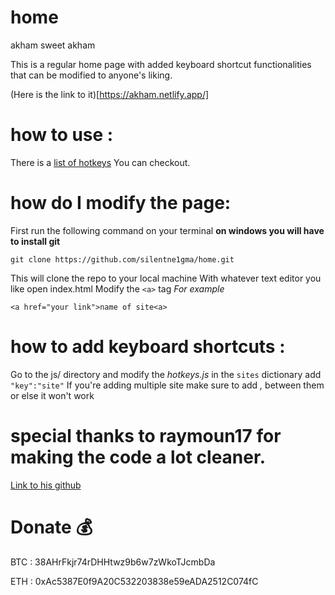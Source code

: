 # home
akham sweet akham


This is a regular home page with added keyboard shortcut functionalities that can be modified to anyone's liking.

(Here is the link to it)[https://akham.netlify.app/]

# how to use :
There is a [list of hotkeys](https://akham.netlify.app/hotkeys.html)
You can checkout.

# how do I modify the page:

First run the following command on your terminal
 **on windows you will have to install git**

`git clone https://github.com/silentne1gma/home.git`

This will clone the repo to your local machine
With whatever text editor you like open index.html
Modify the `<a>` tag
*For example*

`<a href="your link">name of site<a>`

# how to add keyboard shortcuts :
Go to the js/ directory and modify the *hotkeys.js*
in the `sites` dictionary add `"key":"site"`
If you're adding multiple site make sure to add *,* between them or else it won't work


# special thanks to raymoun17 for making the code a lot cleaner.
[Link to his github](https://github.com/raymoun17)

# Donate :moneybag:

BTC : 38AHrFkjr74rDHHtwz9b6w7zWkoTJcmbDa

ETH : 0xAc5387E0f9A20C532203838e59eADA2512C074fC
